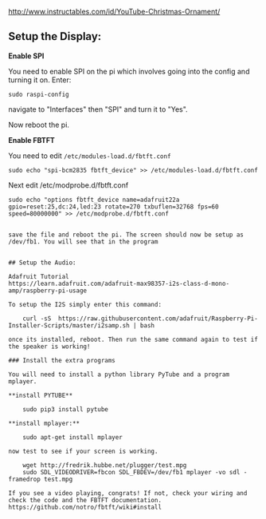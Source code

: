 http://www.instructables.com/id/YouTube-Christmas-Ornament/

## Setup the Display:

**Enable SPI**

You need to enable SPI on the pi which involves going into the config and turning it on. Enter:

    sudo raspi-config

navigate to "Interfaces" then "SPI" and turn it to "Yes".

Now reboot the pi.

**Enable FBTFT**

You need to edit ```/etc/modules-load.d/fbtft.conf```

    sudo echo "spi-bcm2835 fbtft_device" >> /etc/modules-load.d/fbtft.conf

Next edit /etc/modprobe.d/fbtft.conf

    sudo echo "options fbtft_device name=adafruit22a gpio=reset:25,dc:24,led:23 rotate=270 txbuflen=32768 fps=60 speed=80000000" >> /etc/modprobe.d/fbtft.conf
```

save the file and reboot the pi. The screen should now be setup as /dev/fb1. You will see that in the program


## Setup the Audio:

Adafruit Tutorial
https://learn.adafruit.com/adafruit-max98357-i2s-class-d-mono-amp/raspberry-pi-usage

To setup the I2S simply enter this command:

    curl -sS  https://raw.githubusercontent.com/adafruit/Raspberry-Pi-Installer-Scripts/master/i2samp.sh | bash

once its installed, reboot. Then run the same command again to test if the speaker is working!

### Install the extra programs

You will need to install a python library PyTube and a program mplayer.

**install PYTUBE**

    sudo pip3 install pytube

**install mplayer:**

    sudo apt-get install mplayer

now test to see if your screen is working.

    wget http://fredrik.hubbe.net/plugger/test.mpg
    sudo SDL_VIDEODRIVER=fbcon SDL_FBDEV=/dev/fb1 mplayer -vo sdl -framedrop test.mpg

If you see a video playing, congrats! If not, check your wiring and check the code and the FBTFT documentation.
https://github.com/notro/fbtft/wiki#install
